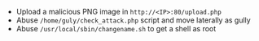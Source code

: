 * Upload a malicious PNG image in `http://<IP>:80/upload.php`
* Abuse `/home/guly/check_attack.php` script and move laterally as gully
* Abuse `/usr/local/sbin/changename.sh` to get a shell as root